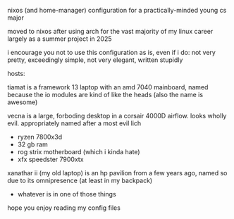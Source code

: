 nixos (and home-manager) configuration for a practically-minded young cs major

moved to nixos after using arch for the vast majority of my linux career largely as a summer project in 2025

i encourage you not to use this configuration as is, even if i do: not very pretty, exceedingly simple, not very elegant, written stupidly

hosts:

tiamat is a framework 13 laptop with an amd 7040 mainboard, named because the io modules are kind of like the heads (also the name is awesome)

vecna is a large, forboding desktop in a corsair 4000D airflow. looks wholly evil. appropriately named after a most evil lich

- ryzen 7800x3d
- 32 gb ram
- rog strix motherboard (which i kinda hate)
- xfx speedster 7900xtx

xanathar ii (my old laptop) is an hp pavilion from a few years ago, named so due to its omnipresence (at least in my backpack)

- whatever is in one of those things

hope you enjoy reading my config files